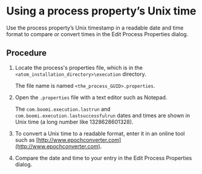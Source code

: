 # Using a process property’s Unix time 

<head>
  <meta name="guidename" content="Integration"/>
  <meta name="context" content="GUID-960494ed-b8cd-49fd-b3e6-dc7b583384f7"/>
</head>


Use the process property’s Unix timestamp in a readable date and time format to compare or convert times in the Edit Process Properties dialog.

## Procedure

1.  Locate the process's properties file, which is in the `<atom_installation_directory>\execution` directory.

    The file name is named `<the_process_GUID>.properties`.

2.  Open the `.properties` file with a text editor such as Notepad.

    The `com.boomi.execution.lastrun` and `com.boomi.execution.lastsuccessfulrun` dates and times are shown in Unix time \(a long number like 1328628601328\).

3.  To convert a Unix time to a readable format, enter it in an online tool such as [http://www.epochconverter.com](http://www.epochconverter.com).

4.  Compare the date and time to your entry in the Edit Process Properties dialog.